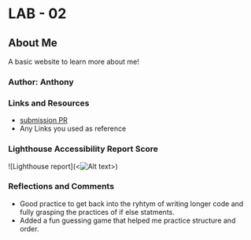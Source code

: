 # LAB - 02

## About Me

A basic website to learn more about me!

### Author: Anthony

### Links and Resources

* [submission PR](http://xyz.com)
* Any Links you used as reference

### Lighthouse Accessibility Report Score

![Lighthouse report](<![Alt text](<Screenshot 2024-01-15 153148.png>)>)

### Reflections and Comments

* Good practice to get back into the ryhtym of writing longer code and fully grasping the practices of if else statments.
* Added a fun guessing game that helped me practice structure and order.
